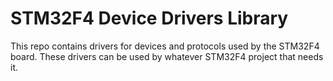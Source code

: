 # STM32F4 Device Drivers Library

This repo contains drivers for devices and protocols used by the STM32F4 board. 
These drivers can be used by whatever STM32F4 project that needs it. 
